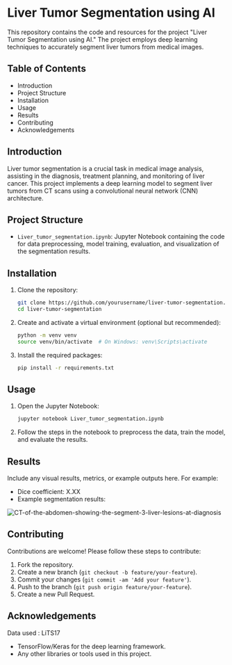 # Liver Tumor Segmentation using AI

This repository contains the code and resources for the project "Liver Tumor Segmentation using AI." The project employs deep learning techniques to accurately segment liver tumors from medical images.

## Table of Contents
- Introduction
- Project Structure
- Installation
- Usage
- Results
- Contributing
- Acknowledgements

## Introduction

Liver tumor segmentation is a crucial task in medical image analysis, assisting in the diagnosis, treatment planning, and monitoring of liver cancer. This project implements a deep learning model to segment liver tumors from CT scans using a convolutional neural network (CNN) architecture.

## Project Structure

- `Liver_tumor_segmentation.ipynb`: Jupyter Notebook containing the code for data preprocessing, model training, evaluation, and visualization of the segmentation results.

## Installation

1. Clone the repository:
    ```bash
    git clone https://github.com/yourusername/liver-tumor-segmentation.git
    cd liver-tumor-segmentation
    ```

2. Create and activate a virtual environment (optional but recommended):
    ```bash
    python -m venv venv
    source venv/bin/activate  # On Windows: venv\Scripts\activate
    ```

3. Install the required packages:
    ```bash
    pip install -r requirements.txt
    ```

## Usage

1. Open the Jupyter Notebook:
    ```bash
    jupyter notebook Liver_tumor_segmentation.ipynb
    ```

2. Follow the steps in the notebook to preprocess the data, train the model, and evaluate the results.

## Results

Include any visual results, metrics, or example outputs here. For example:
- Dice coefficient: X.XX
- Example segmentation results:

![CT-of-the-abdomen-showing-the-segment-3-liver-lesions-at-diagnosis](https://github.com/user-attachments/assets/63afa17f-84d2-48f9-855a-e02a79aa56a5)


## Contributing

Contributions are welcome! Please follow these steps to contribute:

1. Fork the repository.
2. Create a new branch (`git checkout -b feature/your-feature`).
3. Commit your changes (`git commit -am 'Add your feature'`).
4. Push to the branch (`git push origin feature/your-feature`).
5. Create a new Pull Request.

## Acknowledgements
Data used : LiTS17
- TensorFlow/Keras for the deep learning framework.
- Any other libraries or tools used in this project.


